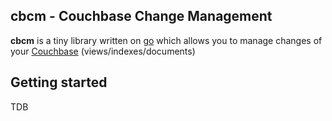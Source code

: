 ## cbcm - Couchbase Change Management

**cbcm** is a tiny library written on [go](https://golang.org/) which allows you to manage changes of your [Couchbase](https://www.couchbase.com/) (views/indexes/documents)

## Getting started
TDB
